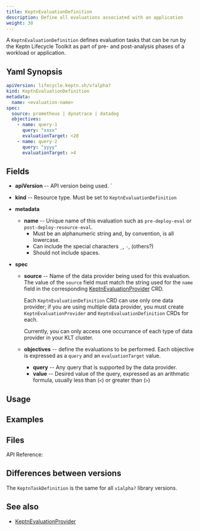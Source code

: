 ```yaml
---
title: KeptnEvaluationDefinition
description: Define all evaluations associated with an application
weight: 30
---
```


A `KeptnEvaluationDefinition` defines evaluation tasks
that can be run by the Keptn Lifecycle Toolkit
as part of pre- and post-analysis phases of a workload or application.

## Yaml Synopsis

```yaml
apiVersion: lifecycle.keptn.sh/v?alpha?
kind: KeptnEvaluationDefinition
metadata:
  name: <evaluation-name>
spec:
  source: prometheus | dynatrace | datadog
  objectives:
    - name: query-1
      query: "xxxx"
      evaluationTarget: <20
    - name: query-2
      query: "yyyy"
      evaluationTarget: >4
```

## Fields

* **apiVersion** -- API version being used.
`
* **kind** -- Resource type.  Must be set to `KeptnEvaluationDefinition`

* **metadata**
  * **name** -- Unique name of this evaluation
    such as `pre-deploy-eval` or `post-deploy-resource-eval`.
    * Must be an alphanumeric string and, by convention, is all lowercase.
    * Can include the special characters `_`, `-`, (others?)
    * Should not include spaces.

* **spec**
  * **source** -- Name of the data provider being used for this evaluation.
    The value of the `source` field must match
    the string used for the `name` field
    in the corresponding [KeptnEvaluationProvider](evaluationprovider.md) CRD.

    Each `KeptnEvaluationDefinition` CRD can use only one data provider;
    if you are using multiple data provider, you must create
    `KeptnEvaluationProvider` and `KeptnEvaluationDefinition` CRDs for each.

    Currently, you can only access one occurrance of each type of data provider
    in your KLT cluster.

  * **objectives** -- define the evaluations to be performed.
     Each objective is expressed as a `query` and an `evaluationTarget` value.

    * **query** -- Any query that is supported by the data provider.
    * **value** -- Desired value of the query,
       expressed as an arithmatic formula,
       usually less than (`<`) or greater than (`>`)

## Usage

## Examples

## Files

API Reference:

## Differences between versions

The `KeptnTaskDefinition` is the same for
all `v1alpha?` library versions.

## See also

* [KeptnEvaluationProvider](evaluationprovider.md)

